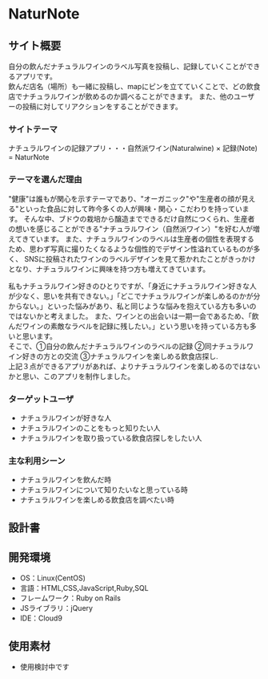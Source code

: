 # NaturNote

## サイト概要
自分の飲んだナチュラルワインのラベル写真を投稿し、記録していくことができるアプリです。  
飲んだ店名（場所）も一緒に投稿し、mapにピンを立てていくことで、どの飲食店でナチュラルワインが飲めるのか調べることができます。
また、他のユーザーの投稿に対してリアクションをすることができます。

### サイトテーマ
ナチュラルワインの記録アプリ・・・自然派ワイン(Naturalwine) × 記録(Note) = NaturNote

### テーマを選んだ理由
"健康"は誰もが関心を示すテーマであり、"オーガニック"や"生産者の顔が見える"といった食品に対して昨今多くの人が興味・関心・こだわりを持っています。
そんな中、ブドウの栽培から醸造までできるだけ自然につくられ、生産者の想いを感じることができる"ナチュラルワイン（自然派ワイン）"を好む人が増えてきています。
また、ナチュラルワインのラベルは生産者の個性を表現するため、思わず写真に撮りたくなるような個性的でデザイン性溢れているものが多く、
SNSに投稿されたワインのラベルデザインを見て惹かれたことがきっかけとなり、ナチュラルワインに興味を持つ方も増えてきています。

私もナチュラルワイン好きのひとりですが、「身近にナチュラルワイン好きな人が少なく、思いを共有できない。」「どこでナチュラルワインが楽しめるのかが分からない。」といった悩みがあり、私と同じような悩みを抱えている方も多いのではないかと考えました。
また、ワインとの出会いは一期一会であるため、「飲んだワインの素敵なラベルを記録に残したい。」という思いを持っている方も多いと思います。  
そこで、①自分の飲んだナチュラルワインのラベルの記録 ②同ナチュラルワイン好きの方との交流 ③ナチュラルワインを楽しめる飲食店探し.   
上記３点ができるアプリがあれば、よりナチュラルワインを楽しめるのではないかと思い、このアプリを制作しました。

### ターゲットユーザ
- ナチュラルワインが好きな人
- ナチュラルワインのことをもっと知りたい人
- ナチュラルワインを取り扱っている飲食店探しをしたい人

### 主な利用シーン
- ナチュラルワインを飲んだ時
- ナチュラルワインについて知りたいなと思っている時
- ナチュラルワインを楽しめる飲食店を調べたい時

## 設計書

## 開発環境
- OS：Linux(CentOS)
- 言語：HTML,CSS,JavaScript,Ruby,SQL
- フレームワーク：Ruby on Rails
- JSライブラリ：jQuery
- IDE：Cloud9

## 使用素材
- 使用検討中です